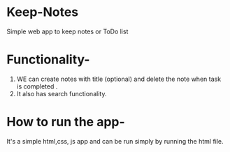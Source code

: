 # Keep-Notes
Simple web app to keep notes or ToDo list
# Functionality-
1. WE can create notes with title (optional) and delete the note when task is completed .
2. It also has search functionality.

# How to run the app-
It's a simple html,css, js app and can be run simply by running the html file.

